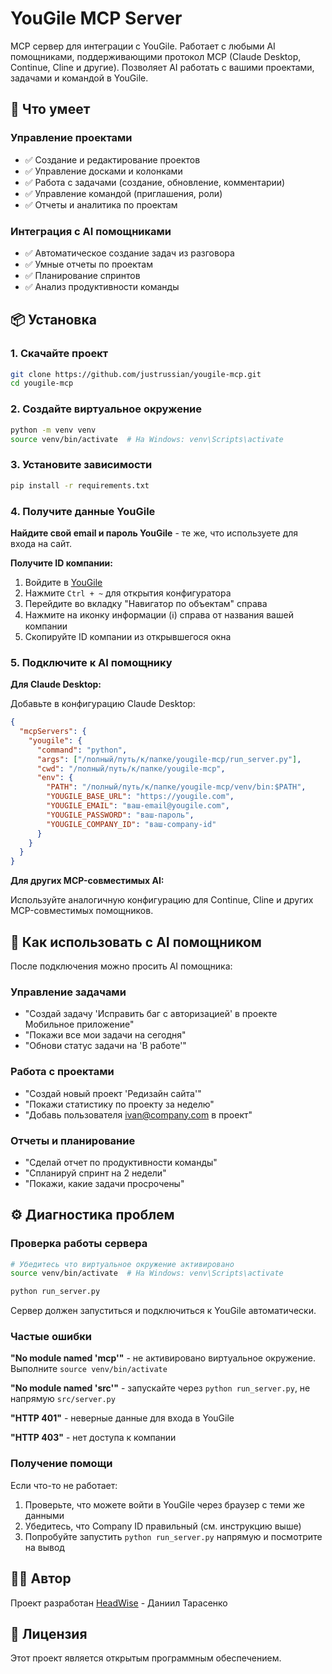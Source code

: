 # YouGile MCP Server

MCP сервер для интеграции с YouGile. Работает с любыми AI помощниками, поддерживающими протокол MCP (Claude Desktop, Continue, Cline и другие). Позволяет AI работать с вашими проектами, задачами и командой в YouGile.

## 🚀 Что умеет

### **Управление проектами**
- ✅ Создание и редактирование проектов
- ✅ Управление досками и колонками
- ✅ Работа с задачами (создание, обновление, комментарии)
- ✅ Управление командой (приглашения, роли)
- ✅ Отчеты и аналитика по проектам

### **Интеграция с AI помощниками**
- ✅ Автоматическое создание задач из разговора
- ✅ Умные отчеты по проектам
- ✅ Планирование спринтов
- ✅ Анализ продуктивности команды

## 📦 Установка

### 1. Скачайте проект
```bash
git clone https://github.com/justrussian/yougile-mcp.git
cd yougile-mcp
```

### 2. Создайте виртуальное окружение
```bash
python -m venv venv
source venv/bin/activate  # На Windows: venv\Scripts\activate
```

### 3. Установите зависимости
```bash
pip install -r requirements.txt
```

### 4. Получите данные YouGile

**Найдите свой email и пароль YouGile** - те же, что используете для входа на сайт.

**Получите ID компании:**
1. Войдите в [YouGile](https://yougile.com)
2. Нажмите `Ctrl + ~` для открытия конфигуратора
3. Перейдите во вкладку "Навигатор по объектам" справа
4. Нажмите на иконку информации (ℹ️) справа от названия вашей компании
5. Скопируйте ID компании из открывшегося окна

### 5. Подключите к AI помощнику

**Для Claude Desktop:**

Добавьте в конфигурацию Claude Desktop:
```json
{
  "mcpServers": {
    "yougile": {
      "command": "python",
      "args": ["/полный/путь/к/папке/yougile-mcp/run_server.py"],
      "cwd": "/полный/путь/к/папке/yougile-mcp",
      "env": {
        "PATH": "/полный/путь/к/папке/yougile-mcp/venv/bin:$PATH",
        "YOUGILE_BASE_URL": "https://yougile.com",
        "YOUGILE_EMAIL": "ваш-email@yougile.com",
        "YOUGILE_PASSWORD": "ваш-пароль",
        "YOUGILE_COMPANY_ID": "ваш-company-id"
      }
    }
  }
}
```

**Для других MCP-совместимых AI:**

Используйте аналогичную конфигурацию для Continue, Cline и других MCP-совместимых помощников.

## 🎯 Как использовать с AI помощником

После подключения можно просить AI помощника:

### **Управление задачами**
- "Создай задачу 'Исправить баг с авторизацией' в проекте Мобильное приложение"
- "Покажи все мои задачи на сегодня"
- "Обнови статус задачи на 'В работе'"

### **Работа с проектами**
- "Создай новый проект 'Редизайн сайта'"
- "Покажи статистику по проекту за неделю"
- "Добавь пользователя ivan@company.com в проект"

### **Отчеты и планирование**
- "Сделай отчет по продуктивности команды"
- "Спланируй спринт на 2 недели"
- "Покажи, какие задачи просрочены"

## ⚙️ Диагностика проблем

### Проверка работы сервера
```bash
# Убедитесь что виртуальное окружение активировано
source venv/bin/activate  # На Windows: venv\Scripts\activate

python run_server.py
```
Сервер должен запуститься и подключиться к YouGile автоматически.

### Частые ошибки

**"No module named 'mcp'"** - не активировано виртуальное окружение. Выполните `source venv/bin/activate`

**"No module named 'src'"** - запускайте через `python run_server.py`, не напрямую `src/server.py`

**"HTTP 401"** - неверные данные для входа в YouGile

**"HTTP 403"** - нет доступа к компании

### Получение помощи
Если что-то не работает:
1. Проверьте, что можете войти в YouGile через браузер с теми же данными
2. Убедитесь, что Company ID правильный (см. инструкцию выше)
3. Попробуйте запустить `python run_server.py` напрямую и посмотрите на вывод

## 👨‍💻 Автор

Проект разработан [HeadWise](https://headwise.ru) - Даниил Тарасенко

## 📄 Лицензия

Этот проект является открытым программным обеспечением.